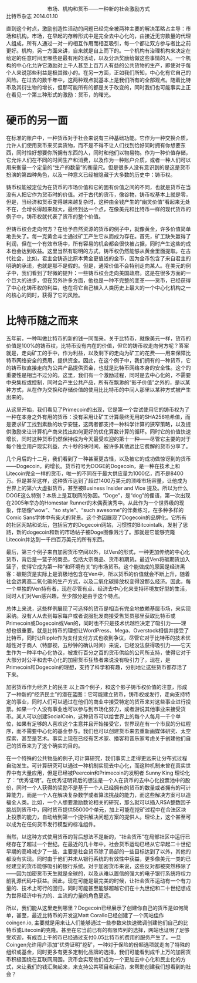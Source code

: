 <center>市场、机构和货币——一种新的社会激励方式</center>
比特币杂志 
2014.01.10

直到这个时点，激励创造性活动的问题已经完全被两种主要的解决策略占主导：市场和机构。市场，在早起的存粹形式中是完全去中心化的，由接近无穷数量的代理人组成，所有人通过一对一的相互作用而相互吸引，每一个都让双方参与者比之前更好。机构，另一方面来讲，自来就是自上而下的。一个机构有治理机构来决定在给定的任意时间里哪些是最有用的活动，以及分派奖励给做这些事情的人。一个机构的中心化允许它激励对上千人甚至上百万人有益的公共货物的生产，即使对于每个人来说那些利益是极其微小的。在另一方面，正如我们所知，中心化有它自己的风险。在过去的数千年中，这两种观点就基本上是我们所有的全部观点。随着比特币及其衍生物的增长，但那可能所有的都是关于改变的，同时我们也可能事实上正在看见一个第三种形式的激励：货币，的曙光。

# 硬币的另一面

在标准的账户中，一种货币对于社会来说有三种基础功能。它作为一种交换介质，允许人们使用货币来买卖货物，而不是不得不让人们找到恰好同时拥有你想要东西，同时恰好想要你所拥有东西的人，同时和他们以物易物。作为一种价值存储，它允许人们在不同的时间生产和消费，以及作为一种账户介质，或者一种人们可以用来衡量一个定量的“生产的数量”的衡量尺。但是很多人没有意识到的是这是货币扮演的第四种角色，以及一种意义已经被隐藏于大多数的历史中：铸币权。

铸币权能被定位为在货币的市场价值和它的固有价值之间的不同，也就是货币在当没有人把它作为货币时的价值。对于古代的货币，像谷物，铸币权基本上就是零，但是，当经济和货币变得越来越复杂时，这种由金钱产生的“幽灵价值”看起来无处不在，会增长得越来越大，最终到达一个点，在像美元和比特币一样的现代货币的例子中，铸币权就代表了货币的整个价值。

但铸币权会走向何方？在给予自然资源的货币的例子中，就像黄金，许多价值简单地丢失了。每一克黄金斗士通过矿工产生它从而成为存在。首先，矿工缺失赢得了利润，但在一个有效市场中，所有容易的机会都会很快被占据，同时产生这些的成本也会达到收益。这里当然有聪明的方式，铸币权仍然能够从黄金里面提取。在古代社会，比如，君主会铸造比原本黄金更值钱的金币，因为金币包含了来自君主的明确的承诺，也就是那不是假的。但是，通常价值不会特别走向某人。在美元的例子中，我们看到了轻微的提升：一些铸币权会走向美国政府。这是在很多方面的一个巨大的进步，但在另外许多方面，他也是一种不完整的变革——货币，已经获得了中心化铸币权的利益，也在将它自己植入人类历史上最大的一个中心化机构之一的核心的同时，获得了它的风险。

# 比特币随之而来
五年前，一种叫做比特币的新的钱一同而来。关于比特币，就像美元一样，货币的价值是100%的铸币权，比特币没有内在的价值，但它的铸币权走向何方呢？答案就是，走向矿工的手中，作为利益，以及剩下的走向为矿工的花费——用来保障比特币网络安全的费用，提供资金。因此，在这个例子中，我们拥有的一种货币，它的铸币权直接走向为公共产品提供资金，也就是比特币网络本身的安全性。这个的重要性是相当不过分的。这里，我们有一个激励过程，同时是去中心化的，不需要中央集权或控制，同时会产生公共产品，所有在飘渺的“影子价值”之外的，是以某种方式，从在作为交换和存储价值的使用比比特币的中间人那里以某种方式被产生出来的。

从这里开始，我们看见了Primecoin的出现，它是第一个尝试使用它的铸币权为了一种在本身之外有用的货币：没有采用让矿工计算最终无用的SHA256哈希值，而是要求矿工找到素数的坎宁安链，这两者都支持一种科学计算的狭窄策略，以及提供激励来让计算机产商来找出如何更好的优化算数计算的循环。同时它的价值快速增长，同时这种货币仍然保持成为今天最受欢迎的第十一种——尽管它主要的对于每个独立用户现实利益，六十秒的块时间，被许多其他远比它费解的货币分享了。

几个月后的十二月，我们看到了一种甚至更古怪，以及被它的成功做惊讶到的货币——Dogecoin，的增长。货币符号为DOGE的Dogecoin，是一种在技术上和Litecoin完全一样的货币，唯一的不同在于最大供应量为1000亿，而不是8400万。但是甚至这样，这种货币达到了超过1400万美元的顶峰市场容量，让他成为世界上的第六大虚拟货币，甚至被Business Insider
and Vice 提及。所以为什么DOGE这么特别？本质上是互联网的弥因。“Doge”，是“dog”的俚语，第一次出现在2005年举办的Homestar Runner的木偶表演秀中。从此作为一个世界级的现象，伴随像“wow”、“so style”、“such awesome”的伴奏练习，在多种多样的Comic Sans字体中有柴犬的背景。这个弥因展现了Dogecoin的品牌化。它所有的社区网站和论坛，包括官方的Dogecoin网站，习惯性的Bitcointalk，发射了思路，新的dogecoin和新的市场帖子被Doge图像溅污了。那就是它能够克隆Litecoin并达到一千四百万美元的所有东西。

最后，第三个例子来自加密货币空间以外，以Ven的形式，一种更加传统的中心化货币，背后是一篮子的商品，包括大宗商品、货币和期货。最近Ven将碳期货加入篮子，使得它成为第一种“和环境有关”的市场货币。这个能做成的原因是经济黑客：碳期货是实际上是消极地包含在Ven中，所以货币的价值就会不断上升，随着社会远离高二氧化碳的生产方式，以及二氧化碳排放权变得没那么经济。因此，每一个单独的Ven持有者，现在尽管有点、经济去中心化来支持环境友好型的生活，同时人们对Ven感兴趣，至少部分是由于这个特点。
 
总体上来说，这些样例展现了可选择的货币是相当有完全地依赖基层市场，来实现采纳。没有人从去到每家每户或者说服批发商接受售货员那里获取比特币或Primecoin或Dogecoin或Ven的，同时也不只是技术优越性决定了吸引力——理想也很重要。就是比特币的理想让WordPress、Mega、Overstock相信并接受了比特币，同时让Ripple作为支付支付方式也收到争议，尽管它对于比特币的技术优越性对于商人（特鄙视，五秒钟的确认时间）来说，已经没法获得吸引力——它天生作为一种半中心化协议，被发行百分之百的货币供给的公司所支持，使得它对于大部分对公平和去中心化的加密货币狂热者来说没有吸引力了。现在，是Primecoin和Dogecoin的理想，支持了科学和有趣，分别地让这些货币都存活了下来。

加密货币作为经济上的民主
以上四个例子，和这个影子铸币权价值的注意，形成了一种新的“经济民主”的潜在蓝图：它可能建立货币，铸币权或发行，走向支持特定的事业，同时人们可以通过在他们的商业中接受特定的货币来对这些事业进行投票。如果一个人没有事业也可以参与到市场化努力，或者游说其他事业来接受货币。某人可以创建SocialCoin，这种货币可以给世界上的每个人每月一千个单位，如果有足够的人喜欢这个主意并且开始接受它，世界现在有一个市民的分红程序，而不需要中心化的基金参与。我们也可以创建货币来去重新画媒体研究、太空探索，甚至是艺术。事实上现在已经有艺术家、播客和音乐家考虑关于创建他们自己的货币来为了这个确实的目的。

在一个特殊的公共物品的例子,可计算研究，我们事实上走得更远来让分布式过程自动发生。可计算研究可以通过一种机制实现去中心化，而这种机制未曾在真实世界中有大量应用，但是已经被Peercoin和Primecoin的发明者 Sunny King 理论化了：“优秀证明”。在优秀证明背后的想法是一个人在货币的去中心化投票池中的股份，同时一个人获得的奖励不是基于一个人已经拥有的货币的数量或者拥有的可计算能力，而是一个人在解决复杂数学或者算法挑战的能力，而这些解决方案可以造福全人类。比如，一个人想要激励数论相关的研究，那么就可以插入RSA整数因子挑战到货币中，同时货币提供55000个单元，加上可能在挖矿过程中在合法区块上投票的能力，自动给到第一个提供解决问题方案的提供人。理论上，这个甚至可以成为在任何货币发行模型的标准组件。

当然，以这种方式使用货币的背后想法不是新的，“社会货币”在局部社区中运行已经存在了超过一个世纪。在最近的几十年中。社会货币运动已经从它早起二十世纪早期的高峰减少了一些，主要是社会货币除了局部的一些目标达到了以外，其他的都没有实现。同时由于他们并未从银行系统的有效性中获益，更多像美元一类的已经建立的货币能够吸引的银行系统。对于加密货币来说，这些反对都被突然移除了——因为加密货币天生就是全球的，以及从难以置信的强大的电子银行系统将权力前乳源代码中获益。因此，现在可能是最完美的时候，让社会货币运动有一个有力量的、技术上可行的回归，同时可能甚至能够超越它们在十九世纪和二十世纪想成为世界经济中有力的、主流的力量的角色更远。

所以，我们能从这里走到哪里？Dogecoin已经展示了创建你自己的货币是如何简单，甚至，最近比特币的开发这Matt Corallo已经创建了一个网站佳作 coingen.io, 主要就是用来让人们能够通过一些参数来快速微调创建他们自己的比特币或Litecoin的克隆。甚至在它当前已有的有限阵列的选择，网站也证明了足够受欢迎，有成百上千的币已经通过支付0.05比特币的费用的服务产生了。一旦Coingen允许用户添加“优秀证明”挖矿，一种对于保险的份额选项就走向了特殊的组织或基金，同时更多有更多定制化品牌的选择，我们可能看到成千上万的加密货币积极围绕在互联网周围。货币会实现他们成为一个更加去中心化和民主化的方式，来让我们的钱汇聚起来，来支持公共项目和活动，来帮助创建我们想看到的社会？